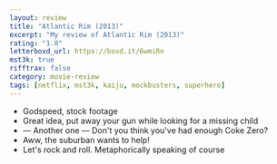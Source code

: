 ```yaml
---
layout: review
title: "Atlantic Rim (2013)"
excerpt: "My review of Atlantic Rim (2013)"
rating: "1.0"
letterboxd_url: https://boxd.it/6wmiRn
mst3k: true
rifftrax: false
category: movie-review
tags: [netflix, mst3k, kaiju, mockbusters, superhero]
---
```


- Godspeed, stock footage
- Great idea, put away your gun while looking for a missing child
- — Another one — Don't you think you've had enough Coke Zero?
- Aww, the suburban wants to help!
- Let's rock and roll. Metaphorically speaking of course
